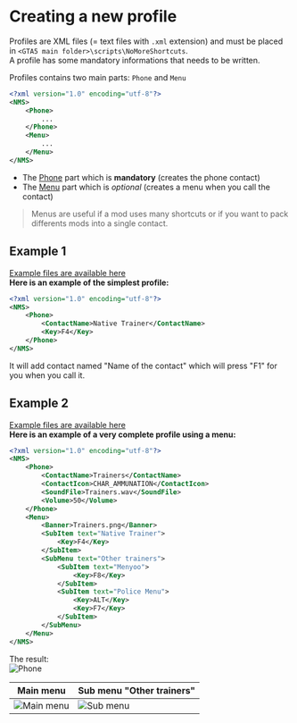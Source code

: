 # Creating a new profile
Profiles are XML files (= text files with `.xml` extension) and must be placed in `<GTA5 main folder>\scripts\NoMoreShortcuts`.  
A profile has some mandatory informations that needs to be written.

Profiles contains two main parts: `Phone` and `Menu`
```XML
<?xml version="1.0" encoding="utf-8"?>
<NMS>
    <Phone>
        ...
    </Phone>
    <Menu>
        ...
    </Menu>
</NMS>
```
* The 
[Phone](https://github.com/Bob74/NoMoreShortcuts/blob/master/doc/phone.md) part which is **mandatory** (creates the phone contact)  
* The [Menu](https://github.com/Bob74/NoMoreShortcuts/blob/master/doc/menu.md) part which is *optional* (creates a menu when you call the contact)

>Menus are useful if a mod uses many shortcuts or if you want to pack differents mods into a single contact.

Example 1
---
[Example files are available here](https://github.com/Bob74/NoMoreShortcuts/tree/master/Example/Simple%20example)  
**Here is an example of the simplest profile:**
```XML
<?xml version="1.0" encoding="utf-8"?>
<NMS>
    <Phone>
        <ContactName>Native Trainer</ContactName>
        <Key>F4</Key>
    </Phone>
</NMS>
```
It will add contact named "Name of the contact" which will press "F1" for you when you call it.  

Example 2
---
[Example files are available here](https://github.com/Bob74/NoMoreShortcuts/tree/master/Example/Complete%20example)  
**Here is an example of a very complete profile using a menu:**
```XML
<?xml version="1.0" encoding="utf-8"?>
<NMS>
    <Phone>
        <ContactName>Trainers</ContactName>
        <ContactIcon>CHAR_AMMUNATION</ContactIcon>
        <SoundFile>Trainers.wav</SoundFile>
        <Volume>50</Volume>
    </Phone>
    <Menu>
        <Banner>Trainers.png</Banner>
        <SubItem text="Native Trainer">
            <Key>F4</Key>
        </SubItem>
        <SubMenu text="Other trainers">
            <SubItem text="Menyoo">
                <Key>F8</Key>
            </SubItem>
            <SubItem text="Police Menu">
                <Key>ALT</Key>
                <Key>F7</Key>
            </SubItem>
        </SubMenu>
    </Menu>
</NMS>
```

The result:  
![Phone](https://i.imgur.com/tFoAypl.png)

Main menu | Sub menu "Other trainers"
------------ | -------------
![Main menu](https://i.imgur.com/veJHHPL.png) | ![Sub menu](https://i.imgur.com/hAZtnP7.png)
